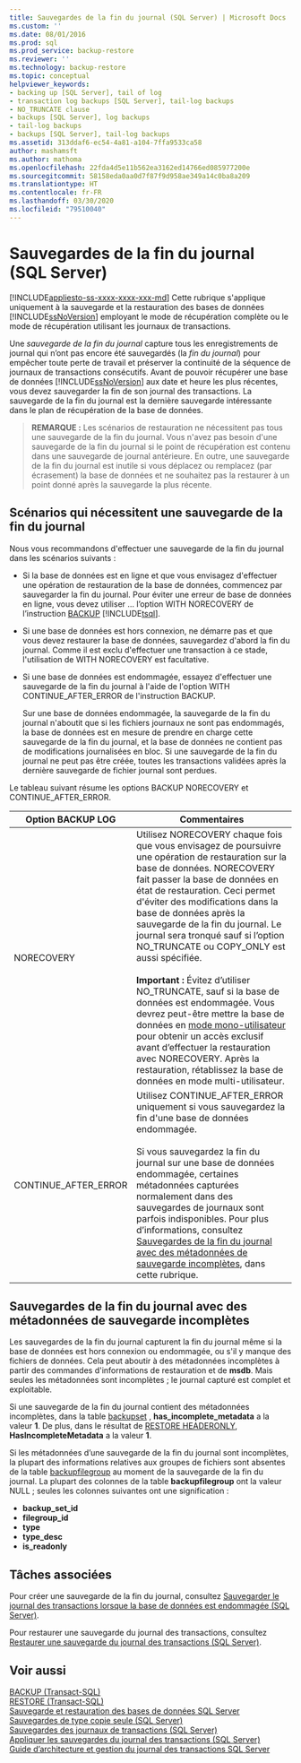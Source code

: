 ```yaml
---
title: Sauvegardes de la fin du journal (SQL Server) | Microsoft Docs
ms.custom: ''
ms.date: 08/01/2016
ms.prod: sql
ms.prod_service: backup-restore
ms.reviewer: ''
ms.technology: backup-restore
ms.topic: conceptual
helpviewer_keywords:
- backing up [SQL Server], tail of log
- transaction log backups [SQL Server], tail-log backups
- NO_TRUNCATE clause
- backups [SQL Server], log backups
- tail-log backups
- backups [SQL Server], tail-log backups
ms.assetid: 313ddaf6-ec54-4a81-a104-7ffa9533ca58
author: mashamsft
ms.author: mathoma
ms.openlocfilehash: 22fda4d5e11b562ea3162ed14766ed085977200e
ms.sourcegitcommit: 58158eda0aa0d7f87f9d958ae349a14c0ba8a209
ms.translationtype: HT
ms.contentlocale: fr-FR
ms.lasthandoff: 03/30/2020
ms.locfileid: "79510040"
---
```

# <a name="tail-log-backups-sql-server"></a>Sauvegardes de la fin du journal (SQL Server)
[!INCLUDE[appliesto-ss-xxxx-xxxx-xxx-md](../../includes/appliesto-ss-xxxx-xxxx-xxx-md.md)]
  Cette rubrique s'applique uniquement à la sauvegarde et la restauration des bases de données [!INCLUDE[ssNoVersion](../../includes/ssnoversion-md.md)] employant le mode de récupération complète ou le mode de récupération utilisant les journaux de transactions.  
  
 Une *sauvegarde de la fin du journal* capture tous les enregistrements de journal qui n’ont pas encore été sauvegardés (la *fin du journal*) pour empêcher toute perte de travail et préserver la continuité de la séquence de journaux de transactions consécutifs. Avant de pouvoir récupérer une base de données [!INCLUDE[ssNoVersion](../../includes/ssnoversion-md.md)] aux date et heure les plus récentes, vous devez sauvegarder la fin de son journal des transactions. La sauvegarde de la fin du journal est la dernière sauvegarde intéressante dans le plan de récupération de la base de données.  
  
> **REMARQUE :** Les scénarios de restauration ne nécessitent pas tous une sauvegarde de la fin du journal. Vous n'avez pas besoin d'une sauvegarde de la fin du journal si le point de récupération est contenu dans une sauvegarde de journal antérieure. En outre, une sauvegarde de la fin du journal est inutile si vous déplacez ou remplacez (par écrasement) la base de données et ne souhaitez pas la restaurer à un point donné après la sauvegarde la plus récente.  
  
   ##  <a name="scenarios-that-require-a-tail-log-backup"></a><a name="TailLogScenarios"></a> Scénarios qui nécessitent une sauvegarde de la fin du journal  
 Nous vous recommandons d'effectuer une sauvegarde de la fin du journal dans les scénarios suivants :  
  
-   Si la base de données est en ligne et que vous envisagez d'effectuer une opération de restauration de la base de données, commencez par sauvegarder la fin du journal. Pour éviter une erreur de base de données en ligne, vous devez utiliser ... l’option WITH NORECOVERY de l’instruction [BACKUP](../../t-sql/statements/backup-transact-sql.md) [!INCLUDE[tsql](../../includes/tsql-md.md)].  
  
-   Si une base de données est hors connexion, ne démarre pas et que vous devez restaurer la base de données, sauvegardez d'abord la fin du journal. Comme il est exclu d'effectuer une transaction à ce stade, l'utilisation de WITH NORECOVERY est facultative.  
  
-   Si une base de données est endommagée, essayez d'effectuer une sauvegarde de la fin du journal à l'aide de l'option WITH CONTINUE_AFTER_ERROR de l'instruction BACKUP.  
  
     Sur une base de données endommagée, la sauvegarde de la fin du journal n'aboutit que si les fichiers journaux ne sont pas endommagés, la base de données est en mesure de prendre en charge cette sauvegarde de la fin du journal, et la base de données ne contient pas de modifications journalisées en bloc. Si une sauvegarde de la fin du journal ne peut pas être créée, toutes les transactions validées après la dernière sauvegarde de fichier journal sont perdues.  
  
 Le tableau suivant résume les options BACKUP NORECOVERY et CONTINUE_AFTER_ERROR.  
  
|Option BACKUP LOG|Commentaires|  
|-----------------------|--------------|  
|NORECOVERY|Utilisez NORECOVERY chaque fois que vous envisagez de poursuivre une opération de restauration sur la base de données. NORECOVERY fait passer la base de données en état de restauration. Ceci permet d'éviter des modifications dans la base de données après la sauvegarde de la fin du journal. Le journal sera tronqué sauf si l’option NO_TRUNCATE ou COPY_ONLY est aussi spécifiée.<br /><br /> **Important :** Évitez d’utiliser NO_TRUNCATE, sauf si la base de données est endommagée. Vous devrez peut-être mettre la base de données en [mode mono-utilisateur](../../relational-databases/databases/set-a-database-to-single-user-mode.md) pour obtenir un accès exclusif avant d’effectuer la restauration avec NORECOVERY. Après la restauration, rétablissez la base de données en mode multi-utilisateur. |  
|CONTINUE_AFTER_ERROR|Utilisez CONTINUE_AFTER_ERROR uniquement si vous sauvegardez la fin d'une base de données endommagée.<br /><br /> Si vous sauvegardez la fin du journal sur une base de données endommagée, certaines métadonnées capturées normalement dans des sauvegardes de journaux sont parfois indisponibles. Pour plus d’informations, consultez [Sauvegardes de la fin du journal avec des métadonnées de sauvegarde incomplètes](#IncompleteMetadata), dans cette rubrique.|  
  
##  <a name="tail-log-backups-that-have-incomplete-backup-metadata"></a><a name="IncompleteMetadata"></a> Sauvegardes de la fin du journal avec des métadonnées de sauvegarde incomplètes  
 Les sauvegardes de la fin du journal capturent la fin du journal même si la base de données est hors connexion ou endommagée, ou s'il y manque des fichiers de données. Cela peut aboutir à des métadonnées incomplètes à partir des commandes d'informations de restauration et de **msdb**. Mais seules les métadonnées sont incomplètes ; le journal capturé est complet et exploitable.  
  
 Si une sauvegarde de la fin du journal contient des métadonnées incomplètes, dans la table [backupset](../../relational-databases/system-tables/backupset-transact-sql.md) , **has_incomplete_metadata** a la valeur **1**. De plus, dans le résultat de [RESTORE HEADERONLY](../../t-sql/statements/restore-statements-headeronly-transact-sql.md), **HasIncompleteMetadata** a la valeur **1**.  
  
 Si les métadonnées d’une sauvegarde de la fin du journal sont incomplètes, la plupart des informations relatives aux groupes de fichiers sont absentes de la table [backupfilegroup](../../relational-databases/system-tables/backupfilegroup-transact-sql.md) au moment de la sauvegarde de la fin du journal. La plupart des colonnes de la table **backupfilegroup** ont la valeur NULL ; seules les colonnes suivantes ont une signification :  
  
-   **backup_set_id**  
-   **filegroup_id**  
-   **type**  
-   **type_desc**  
-   **is_readonly**  
  
##  <a name="related-tasks"></a><a name="RelatedTasks"></a> Tâches associées  
 Pour créer une sauvegarde de la fin du journal, consultez [Sauvegarder le journal des transactions lorsque la base de données est endommagée &#40;SQL Server&#41;](../../relational-databases/backup-restore/back-up-the-transaction-log-when-the-database-is-damaged-sql-server.md).  
  
 Pour restaurer une sauvegarde du journal des transactions, consultez [Restaurer une sauvegarde du journal des transactions &#40;SQL Server&#41;](../../relational-databases/backup-restore/restore-a-transaction-log-backup-sql-server.md).  
    
## <a name="see-also"></a>Voir aussi  
 [BACKUP &#40;Transact-SQL&#41;](../../t-sql/statements/backup-transact-sql.md)   
 [RESTORE &#40;Transact-SQL&#41;](../../t-sql/statements/restore-statements-transact-sql.md)   
 [Sauvegarde et restauration des bases de données SQL Server](../../relational-databases/backup-restore/back-up-and-restore-of-sql-server-databases.md)   
 [Sauvegardes de type copie seule &#40;SQL Server&#41;](../../relational-databases/backup-restore/copy-only-backups-sql-server.md)   
 [Sauvegardes des journaux de transactions &#40;SQL Server&#41;](../../relational-databases/backup-restore/transaction-log-backups-sql-server.md)   
 [Appliquer les sauvegardes du journal des transactions &#40;SQL Server&#41;](../../relational-databases/backup-restore/apply-transaction-log-backups-sql-server.md)    
 [Guide d’architecture et gestion du journal des transactions SQL Server](../../relational-databases/sql-server-transaction-log-architecture-and-management-guide.md)
  
